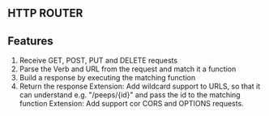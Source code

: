 ## HTTP ROUTER 


## Features

1) Receive GET, POST, PUT and DELETE requests
2) Parse the Verb and URL from the request and match it a function
3) Build a response by executing the matching function
4) Return the response
Extension: Add wildcard support to URLS, so that it can understand e.g. "/peeps/{id}" and pass the id to the matching function
Extension: Add support cor CORS and OPTIONS requests.
